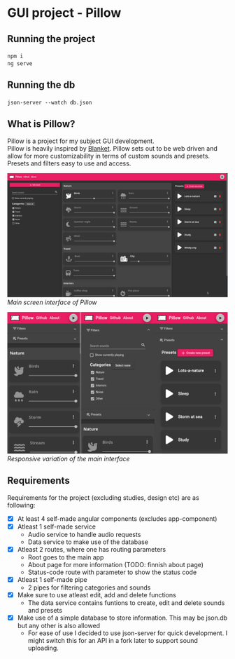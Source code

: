 # GUI project - Pillow

## Running the project

`npm i`  
`ng serve`

## Running the db

`json-server --watch db.json`

## What is Pillow?

Pillow is a project for my subject GUI development.  
Pillow is heavily inspired by [Blanket](https://github.com/rafaelmardojai/blanket). Pillow sets out to be web driven and allow for more customizability in terms of custom sounds and presets.  
Presets and filters easy to use and access.

![Main screen of Pillow](screenshots/pillow-main-screen.png)  
*Main screen interface of Pillow*

![Responsive screen of Pillow](screenshots/pillow-responsive.png)
*Responsive variation of the main interface*

## Requirements

Requirements for the project (excluding studies, design etc) are as following:

- [X] At least 4 self-made angular components (excludes app-component)
- [X] Atleast 1 self-made service
  - Audio service to handle audio requests
  - Data service to make use of the database
- [X] Atleast 2 routes, where one has routing parameters
  - Root goes to the main app
  - About page for more information (TODO: finnish about page)
  - Status-code route with parameter to show the status code
- [X] Atleast 1 self-made pipe
  - 2 pipes for filtering categories and sounds
- [X] Make sure to use atleast edit, add and delete functions
  - The data service contains funtions to create, edit and delete sounds and presets
- [X] Make use of a simple database to store information. This may be json.db but any other is also allowed
  - For ease of use I decided to use json-server for quick development. I might switch this for an API in a fork later to support sound uploading.
